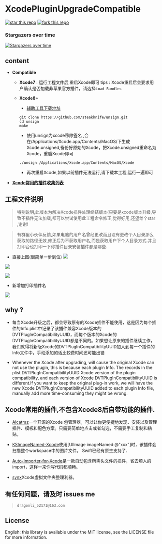# XcodePluginUpgradeCompatible

 [![star this repo](http://githubbadges.com/star.svg?user=DevDragonLi&repo=XcodePluginTool)](http://github.com/DevDragonLi/XcodePluginTool)
 [![fork this repo](http://githubbadges.com/fork.svg?user=DevDragonLi&repo=XcodePluginTool)](http://github.com/DevDragonLi/XcodePluginTool/fork)

### Stargazers over time

[![Stargazers over time](https://starcharts.herokuapp.com/DevDragonLi/XcodePluginTool.svg)](https://starcharts.herokuapp.com/DevDragonLi/XcodePluginTool)


## content 

- **Compatible**
	
	- **Xcode7** : 运行工程文件后,重启Xcode即可  tips : Xcode重启后会要求用户确认是否加载非苹果官方插件，请选择`Load Bundles`
	- **Xcode8+** 
		- [辅助工具下载地址](https://github.com/steakknife/unsign)

		
		```
		git clone https://github.com/steakknife/unsign.git
		cd unsign
		make    
 
		```
		
		-  使用unsign为xcode移除签名 ,会在/Applications/Xcode.app/Contents/MacOS/下生成Xcode.unsigned,备份好原始的Xcode，把Xcode.unsigned重命名为Xcode，重启Xcode即可

		```
		./unsign /Applications/Xcode.app/Contents/MacOS/Xcode
		
		```
		- 再次重启Xcode,如果以前插件无法运行,请下载本工程,运行一遍即可

		
- **[Xcode常用的插件收集列表](#XcodePlugin)**


## 工程文件说明

> 特别说明,此版本为解决Xcode插件处理终结版本(只要是xcode版本升级,导致不插件无法加载,都可以尝试使用此工程命令修正,觉得好用,还望给个star ,谢谢!

>  有群里小伙伴反馈,如果电脑的用户名曾经更改而且没有更改个人目录那么获取的路径无效,修正后为不获取用户名,而是获取用户下个人目录方式.并且打印台也打印一下你插件目录安装插件都是哪些.

-  直接上图(很简单一步到位)
![](./pics/XcodePluginUpgradeCompatible-LFL1.png)

![](./pics/XcodePluginUpgradeCompatible-LFL2.png)

![](./pics/XcodePluginUpgradeCompatible-LFL3.png)

- 新增加打印插件名

![](./pics/XcodePluginUpgradeCompatible-LFL4.png)

## why ? 

 - 每当Xcode升级之后，都会导致原有的Xcode插件不能使用，这是因为每个插件的Info.plist中记录了该插件兼容Xcode版本的DVTPlugInCompatibilityUUID，而每个版本的Xcode的DVTPlugInCompatibilityUUID都是不同的。如果想让原来的插件继续工作，我们就得将新版Xcode的DVTPlugInCompatibilityUUID加入到每一个插件的Info文件中，手动添加的话比较费时间还可能出错

 
- Whenever the Xcode after upgrading, will cause the original Xcode can not use the plugin, this is because each plugin Info. The records in the plist DVTPlugInCompatibilityUUID Xcode version of the plugin compatibility, and each version of Xcode DVTPlugInCompatibilityUUID is different.If you want to keep the original plug-in work, we will have the new Xcode DVTPlugInCompatibilityUUID added to each plugin Info file, manually add more time-consuming they might be wrong.



## <a name="XcodePlugin"></a>Xcode常用的插件,不包含Xcode8后自带功能的插件.

-  [Alcatraz](https://github.com/supermarin/Alcatraz)一个开源的Xcode 包管理器，可以让你更便捷地发现、安装以及管理插件、模板和配色方案。只需要简单地点击或者勾选，不需要手工复制和粘贴。


-  [KSImageNamed-Xcode](https://github.com/ksuther/KSImageNamed-Xcode)使用[UIImage imageNamed:@"xxx"]时，该插件会扫描整个workspace中的图片文件。 Swift已经有原生支持了.

- [Auto-Importer-for-Xcode](https://github.com/lucholaf/Auto-Importer-for-Xcode)是一款自动包含所需头文件的插件，省去烦人的import，这样一来你写代码都顺畅。

- [synx](https://github.com/venmo/synx)Xcode虚拟文件夹整理利器。

## 有任何问题，请及时 issues me 

 > `dragonli_52171@163.com`
 

## License

English: this library is available under the MIT license, see the LICENSE file for more information.  
